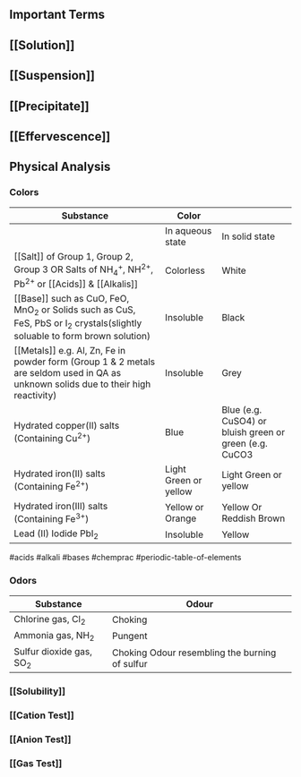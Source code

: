 

## Important Terms
## [[Solution]]
## [[Suspension]]
## [[Precipitate]]
## [[Effervescence]]
## Physical Analysis
### Colors
| Substance                                                                                                                                       | Color                 |                                                          |
| ----------------------------------------------------------------------------------------------------------------------------------------------- | --------------------- | -------------------------------------------------------- |
|                                                                                                                                                 | In aqueous state      | In solid state                                           |
| [[Salt]] of Group 1, Group 2, Group 3 OR Salts of NH<sub>4</sub><sup>+</sup>, NH<sup>2+</sup>, Pb<sup>2+</sup> or [[Acids]] & [[Alkalis]]      | Colorless             | White                                                    |
| [[Base]] such as CuO, FeO, MnO<sub>2</sub> or Solids such as CuS, FeS, PbS or I<sub>2</sub> crystals(slightly soluable to form brown solution) | Insoluble             | Black                                                    |
| [[Metals]] e.g. Al, Zn, Fe in powder form (Group 1 & 2 metals are seldom used in QA  as unknown solids due to their high  reactivity)           | Insoluble             | Grey                                                     |
| Hydrated copper(II) salts (Containing Cu<sup>2+</sup>)                                                                                          | Blue                  | Blue (e.g. CuSO4)  or bluish green or  green (e.g. CuCO3 |
| Hydrated iron(II) salts (Containing Fe<sup>2+</sup>)                                                                                            | Light Green or yellow | Light Green or yellow                                    |
| Hydrated iron(III) salts (Containing Fe<sup>3+</sup>)                                                                                           | Yellow or Orange      | Yellow Or Reddish Brown                                  |
| Lead (II) Iodide PbI<sub>2</sub>                                                                                                                | Insoluble             | Yellow                                                   |
#acids
#alkali
#bases
#chemprac 
#periodic-table-of-elements 
### Odors
| Substance                          | Odour                                          |
| ---------------------------------- | ---------------------------------------------- |
| Chlorine gas, Cl<sub>2</sub>       | Choking                                        |
| Ammonia gas, NH<sub>2</sub>        | Pungent                                        |
| Sulfur dioxide gas, SO<sub>2</sub> | Choking Odour resembling the burning of sulfur |


### [[Solubility]]
### [[Cation Test]]
### [[Anion Test]]
### [[Gas Test]]
